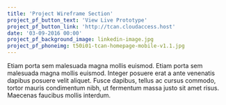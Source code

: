 ```yaml
---
title: 'Project Wireframe Section'
project_pf_button_text: 'View Live Prototype'
project_pf_button_link: 'http://tcan.cloudaccess.host'
date: '03-09-2016 00:00'
project_pf_background_image: linkedin-image.jpg
project_pf_phoneimg: t50i01-tcan-homepage-mobile-v1.1.jpg
---
```


Etiam porta sem malesuada magna mollis euismod. Etiam porta sem malesuada magna mollis euismod. Integer posuere erat a ante venenatis dapibus posuere velit aliquet. Fusce dapibus, tellus ac cursus commodo, tortor mauris condimentum nibh, ut fermentum massa justo sit amet risus. Maecenas faucibus mollis interdum.